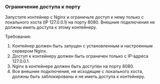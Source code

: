 
### Ограничение доступа к порту

Запустите контейнер с Nginx и ограничьте доступ к нему только с локального хоста (IP 127.0.0.1) на порту 8080. Внешние подключения не должны иметь доступа к этому контейнеру.

Требования:
1. Контейнер должен быть запущен с установленным и настроенным сервером Nginx. 
2. Доступ к контейнеру должен быть ограничен только с IP-адреса 127.0.0.1. 
3. Nginx в контейнере должен быть доступен на порту 8080. 
4. Все внешние подключения, не исходящие с локального хоста, должны быть заблокированы и не иметь доступа к контейнеру.